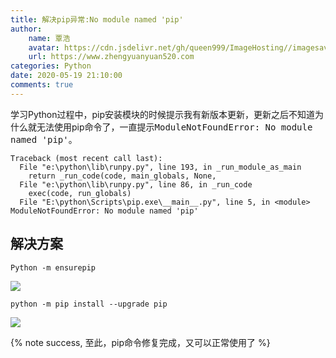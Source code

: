 ```yaml
---
title: 解决pip异常:No module named 'pip'
author:
	name: 覃浩
	avatar: https://cdn.jsdelivr.net/gh/queen999/ImageHosting//imagesavatar.jpg
	url: https://www.zhengyuanyuan520.com
categories: Python
date: 2020-05-19 21:10:00
comments: true
---
```




学习Python过程中，pip安装模块的时候提示我有新版本更新，更新之后不知道为什么就无法使用pip命令了，一直提示<kbd>ModuleNotFoundError: No module named 'pip'</kbd>。

<!-- more -->

```
Traceback (most recent call last):
  File "e:\python\lib\runpy.py", line 193, in _run_module_as_main
    return _run_code(code, main_globals, None,
  File "e:\python\lib\runpy.py", line 86, in _run_code
    exec(code, run_globals)
  File "E:\python\Scripts\pip.exe\__main__.py", line 5, in <module>
ModuleNotFoundError: No module named 'pip'
```

## 解决方案

```
Python -m ensurepip
```

![](https://cdn.jsdelivr.net/gh/queen999/ImageHosting/images/20200519210256.png)

```
python -m pip install --upgrade pip
```

![](https://cdn.jsdelivr.net/gh/queen999/ImageHosting/images/20200519210329.png)

{% note success, 至此，pip命令修复完成，又可以正常使用了 %}